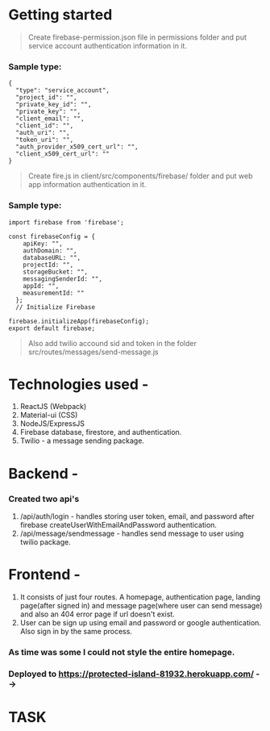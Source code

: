 # Getting started
> Create firebase-permission.json file in permissions folder and put service account authentication information in it.
### Sample type:
```
{
  "type": "service_account",
  "project_id": "",
  "private_key_id": "",
  "private_key": "",
  "client_email": "",
  "client_id": "",
  "auth_uri": "",
  "token_uri": "",
  "auth_provider_x509_cert_url": "",
  "client_x509_cert_url": ""
}
```
> Create fire.js in client/src/components/firebase/ folder and put web app information authentication in it.
### Sample type:
```
import firebase from 'firebase';

const firebaseConfig = {
    apiKey: "",
    authDomain: "",
    databaseURL: "",
    projectId: "",
    storageBucket: "",
    messagingSenderId: "",
    appId: "",
    measurementId: ""
  };
  // Initialize Firebase

firebase.initializeApp(firebaseConfig);
export default firebase;
```
> Also add twilio accound sid and token in the folder src/routes/messages/send-message.js

# Technologies used -
1. ReactJS (Webpack)
1. Material-ui (CSS)
1. NodeJS/ExpressJS
1. Firebase database, firestore, and authentication.
1. Twilio - a message sending package.

# Backend -
### Created two api's
1. /api/auth/login - handles storing user token, email, and password after firebase createUserWithEmailAndPassword authentication.
1. /api/message/sendmessage - handles send message to user using twilio package.

# Frontend -
1. It consists of just four routes. A homepage, authentication page, landing page(after signed in) and message page(where user can send message) and also an 404 error page if url doesn't exist.
1. User can be sign up using email and password or google authentication. Also sign in by the same process.

### As time was some I could not style the entire homepage.

### Deployed to https://protected-island-81932.herokuapp.com/ -->

# TASK 

<!-- Congratulations on clearing round 1 of of internship selection process at WAMessages, a project under Closer Innovation Labs LLP.
This is the 2nd round of selection post which 5 candidates will be invited for a face to fcae interview over Google Meet with the Technical Lead and Product Manager working on this project. 
The aim of the assignment is to give you a small trailor of what you'll be working on if selected for the internship.
**The round 2 take home assignment details are as follows -**
1. A landing page and a login page using React and Material UI library similar to this website  -https://www.chargebee.com
1. In the landing page, make a login button, and after clicking on the button, a login page should open. The design for login page can be basic. The login page will have login through Gmail using Google OAuth and should work in firebase with a user created in NODE backend.
1. You’ll need to make a free account in Twilio to get access to for next task - https://www.twilio.com
1. A  button in nav bar which leads to a different page where user can type a message and send the message to the number which is registered in twilio sandbox. 
	a)	The number can be registered to Twlio SandBox using https://www.twilio.com/console/sms/whatsapp/senders
	b)	To send messages using NODE backend you can see this doc https://www.twilio.com/docs/whatsapp/api
1. Upload the code on your Github along with hosted project (You can use Netlify/heroku for hosting) and share the links of both- The code on GitHub and the hosted project, with us before 18th of November 11 59 pm.
Notes - Please write clean code with proper comments.
																																																
> You can find attached document to send whatstapp message to the registered user at https://www.twilio.com/docs/whatsapp/api

In case of any queries please mail us at support@wamessages.com

> Please note that the first point in the assignment means that you've to code the landing page of the website exactly. This will test your front end skills. 

> Just the login button will work, rest all buttons are dummy. You can download the images from the given website whenever needed but rest all of the components need to be coded in React using Material UI library. -->
